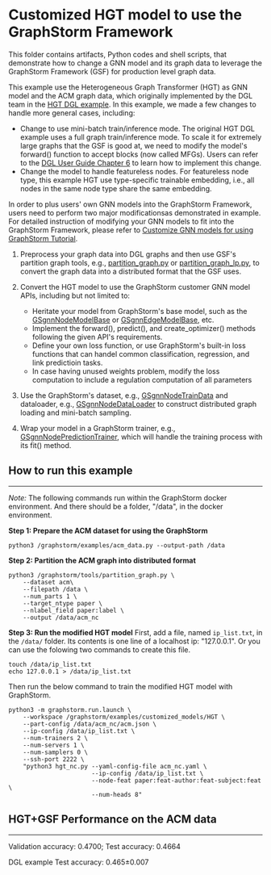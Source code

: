 # Customized HGT model to use the GraphStorm Framework

This folder contains artifacts, Python codes and shell scripts, that demonstrate how to change a GNN model and its graph data to leverage the GraphStorm Framework (GSF) for production level graph data.

This example use the Heterogeneous Graph Transformer (HGT) as GNN model and the ACM graph data, which originally implemented by the DGL team in the [HGT DGL example](https://github.com/dmlc/dgl/tree/master/examples/pytorch/hgt). In this example, we made a few changes to handle more general cases, including:

- Change to use mini-batch train/inference mode. The original HGT DGL example uses a full graph train/inference mode. To scale it for extremely large graphs that the GSF is good at, we need to modify the model's forward() function to accept blocks (now called MFGs). Users can refer to the [DGL User Guide Chapter 6](https://docs.dgl.ai/en/1.0.x/guide/minibatch.html) to learn how to implement this change.
- Change the model to handle featureless nodes. For featureless node type, this example HGT use type-specific trainable embedding, i.e., all nodes in the same node type share the same embedding.

In order to plus users' own GNN models into the GraphStorm Framework, users need to perform two major modificationsas demonstrated in example. For detailed instruction of modifying your GNN models to fit into the GraphStorm Framework, please refer to [Customize GNN models for using GraphStorm Tutorial](https://w.amazon.com/bin/view/AWS/AmazonAI/AIRE/GSF/UseYourOwnGnnModels/).

1. Preprocess your graph data into DGL graphs and then use GSF's partition graph tools, e.g., [partition_graph.py](https://gitlab.aws.dev/agml/graph-storm/-/blob/opensource_gsf/tools/partition_graph.py) or [partition_graph_lp.py](https://gitlab.aws.dev/agml/graph-storm/-/blob/opensource_gsf/tools/partition_graph_lp.py), to convert the graph data into a distributed format that the GSF uses.

2. Convert the HGT model to use the GraphStorm customer GNN model APIs, including but not limited to:
    - Heritate your model from GraphStorm's base model, such as the [GSgnnNodeModelBase](https://gitlab.aws.dev/agml/graph-storm/-/blob/opensource_gsf/python/graphstorm/model/node_gnn.py#L56) or [GSgnnEdgeModelBase](https://gitlab.aws.dev/agml/graph-storm/-/blob/opensource_gsf/python/graphstorm/model/edge_gnn.py#L60), etc.
    - Implement the forward(), predict(), and create_optimizer() methods following the given API's requirements.
    - Define your own loss function, or use GraphStorm's built-in loss functions that can handel common classification, regression, and link predictioin tasks.
    - In case having unused weights problem, modify the loss computation to include a regulation computation of all parameters

3. Use the GraphStorm's dataset, e.g., [GSgnnNodeTrainData](https://gitlab.aws.dev/agml/graph-storm/-/blob/opensource_gsf/python/graphstorm/data/dataset.py#L8) and dataloader, e.g., [GSgnnNodeDataLoader](https://gitlab.aws.dev/agml/graph-storm/-/blob/opensource_gsf/python/graphstorm/dataloading/dataloading.py#L446) to construct distributed graph loading and mini-batch sampling.

4. Wrap your model in a GraphStorm trainer, e.g., [GSgnnNodePredictionTrainer](https://gitlab.aws.dev/agml/graph-storm/-/blob/opensource_gsf/python/graphstorm/trainer/np_trainer.py#L13), which will handle the training process with its fit() method.

## How to run this example
---------------------------
*Note:* The following commands run within the GraphStorm docker environment. And there should be a folder, "/data", in the docker environment.

**Step 1: Prepare the ACM dataset for using the GraphStorm**
```shell
python3 /graphstorm/examples/acm_data.py --output-path /data
```

**Step 2: Partition the ACM graph into distributed format**
```shell
python3 /graphstorm/tools/partition_graph.py \
    --dataset acm\
    --filepath /data \
    --num_parts 1 \
    --target_ntype paper \
    --nlabel_field paper:label \
    --output /data/acm_nc
```

**Step 3: Run the modified HGT model**
First, add a file, named `ip_list.txt`, in the `/data/` folder. Its contents is one line of a localhost ip: "127.0.0.1". Or you can use the folowing two commands to create this file.

```shell
touch /data/ip_list.txt
echo 127.0.0.1 > /data/ip_list.txt
```

Then run the below command to train the modified HGT model with GraphStorm.

```shell
python3 -m graphstorm.run.launch \
    --workspace /graphstorm/examples/customized_models/HGT \
    --part-config /data/acm_nc/acm.json \
    --ip-config /data/ip_list.txt \
    --num-trainers 2 \
    --num-servers 1 \
    --num-samplers 0 \
    --ssh-port 2222 \
    "python3 hgt_nc.py --yaml-config-file acm_nc.yaml \
                       --ip-config /data/ip_list.txt \
                       --node-feat paper:feat-author:feat-subject:feat \
                       --num-heads 8"
```

## HGT+GSF Performance on the ACM data
-----------------------------------------
Validation accuracy: 0.4700; Test accuracy: 0.4664

DGL example Test accuracy: 0.465±0.007